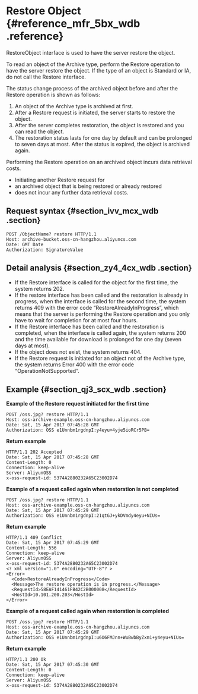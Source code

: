 # Restore Object {#reference_mfr_5bx_wdb .reference}

RestoreObject interface is used to have the server restore the object.

To read an object of the Archive type, perform the Restore operation to have the server restore the object. If the type of an object is Standard or IA, do not call the Restore interface.

The status change process of the archived object before and after the Restore operation is shown as follows:

1.  An object of the Archive type is archived at first.
2.  After a Restore request is initiated, the server starts to restore the object.
3.  After the server completes restoration, the object is restored and you can read the object.
4.  The restoration status lasts for one day by default and can be prolonged to seven days at most. After the status is expired, the object is archived again.

Performing the Restore operation on an archived object incurs data retrieval costs.

-   Initiating another Restore request for
-   an archived object that is being restored or already restored
-   does not incur any further data retrieval costs.

## Request syntax {#section_ivv_mcx_wdb .section}

```
POST /ObjectName? restore HTTP/1.1
Host: archive-bucket.oss-cn-hangzhou.aliyuncs.com
Date: GMT Date
Authorization: SignatureValue
```

## Detail analysis {#section_zy4_4cx_wdb .section}

-   If the Restore interface is called for the object for the first time, the system returns 202.
-   If the restore interface has been called and the restoration is already in progress, when the interface is called for the second time, the system returns 409 with the error code “RestoreAlreadyInProgress”, which means that the server is performing the Restore operation and you only have to wait for completion for at most four hours.
-   If the Restore interface has been called and the restoration is completed, when the interface is called again, the system returns 200 and the time available for download is prolonged for one day \(seven days at most\).
-   If the object does not exist, the system returns 404.
-   If the Restore request is initiated for an object not of the Archive type, the system returns Error 400 with the error code “OperationNotSupported”.

## Example {#section_qj3_scx_wdb .section}

**Example of the Restore request initiated for the first time**

```
POST /oss.jpg? restore HTTP/1.1
Host: oss-archive-example.oss-cn-hangzhou.aliyuncs.com
Date: Sat, 15 Apr 2017 07:45:28 GMT
Authorization: OSS e1Unnbm1rgdnpI:y4eyu+4yje5ioRCr5PB=
```

**Return example**

```
HTTP/1.1 202 Accepted
Date: Sat, 15 Apr 2017 07:45:28 GMT
Content-Length: 0
Connection: keep-alive
Server: AliyunOSS
x-oss-request-id: 5374A2880232A65C23002D74
```

**Example of a request called again when restoration is not completed**

```
POST /oss.jpg? restore HTTP/1.1
Host: oss-archive-example.oss-cn-hangzhou.aliyuncs.com
Date: Sat, 15 Apr 2017 07:45:29 GMT
Authorization: OSS e1Unnbm1rgdnpI:21qtGJ+ykDVmdy4eyu+NIUs=
```

**Return example**

```
HTTP/1.1 409 Conflict
Date: Sat, 15 Apr 2017 07:45:29 GMT
Content-Length: 556
Connection: keep-alive
Server: AliyunOSS
x-oss-request-id: 5374A2880232A65C23002D74
<? xml version="1.0" encoding="UTF-8"? >
<Error>
  <Code>RestoreAlreadyInProgress</Code>
  <Message>The restore operation is in progress.</Message>
  <RequestId>58EAF141461FB42C2B000008</RequestId>
  <HostId>10.101.200.203</HostId>
</Error>
```

**Example of a request called again when restoration is completed**

```
POST /oss.jpg? restore HTTP/1.1
Host: oss-archive-example.oss-cn-hangzhou.aliyuncs.com
Date: Sat, 15 Apr 2017 07:45:29 GMT
Authorization: OSS e1Unnbm1rgdnpI:u6O6FMJnn+WuBwbByZxm1+y4eyu+NIUs=
```

**Return example**

```
HTTP/1.1 200 Ok
Date: Sat, 15 Apr 2017 07:45:30 GMT
Content-Length: 0
Connection: keep-alive
Server: AliyunOSS
x-oss-request-id: 5374A2880232A65C23002D74
```

